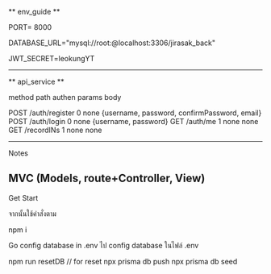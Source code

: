 ** env_guide **

PORT= 8000

DATABASE_URL="mysql://root:@localhost:3306/jirasak_back"

JWT_SECRET=leokungYT

---

** api_service **

method path authen params body

POST /auth/register 0 none {username, password, confirmPassword, email}
POST /auth/login 0 none {username, password}
GET /auth/me 1 none none
GET /recordINs 1 none none


<!-- service : getAllDuplicate
method : GET
path : /todos/get-duplicate?title=learn
authen : true
params : none
query : title=xxxx
body : none
response : { id, title, status, du.....} -->

---

Notes

MVC (Models, route+Controller, View)
----
Get Start

จากนั้นใช้คำสั่งตาม

npm i 

Go config database in .env
ไป config database ในไฟล์ .env

npm run resetDB // for reset
npx prisma db push
npx prisma db seed
